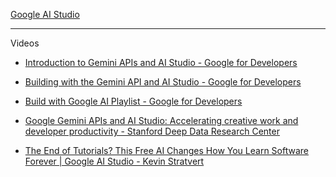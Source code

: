 [Google AI Studio](https://aistudio.google.com)

- - - -

Videos
* [Introduction to Gemini APIs and AI Studio - Google for Developers](https://youtu.be/4oyqd7CB09c?si=CWDcSJXBi1VoZdCs)

* [Building with the Gemini API and AI Studio - Google for Developers](https://youtu.be/0W9-koKdGs4?si=JQvGCtRik4oZA93b)

* [Build with Google AI Playlist - Google for Developers](https://youtube.com/playlist?list=PLOU2XLYxmsIIof-OQwbS0jL7nBTzHYFSv&si=HZSNnELpu_9QWGpo)

* [Google Gemini APIs and AI Studio: Accelerating creative work and developer productivity - Stanford Deep Data Research Center](https://youtu.be/VRT8YNiD7xg?si=PjYCDD73zd96233l)

* [The End of Tutorials? This Free AI Changes How You Learn Software Forever | Google AI Studio - Kevin Stratvert](https://youtu.be/3cvczHJSRNs?si=bZQYgOr4mVHArPht)
